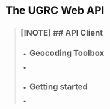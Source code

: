 # The UGRC Web API

> [!NOTE]  ## API Client
> - 
> - ## Geocoding Toolbox
> -  
> - ## Getting started
> - 
